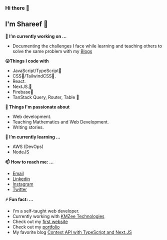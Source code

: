 ### Hi there 👋

<!--
**shareef99/shareef99** is a ✨ _special_ ✨ repository because its `README.md` (this file) appears on your GitHub profile.

Here are some ideas to get you started:

- 🔭 I’m currently working on ...
- 🌱 I’m currently learning ...
- 👯 I’m looking to collaborate on ...
- 🤔 I’m looking for help with ...
- 💬 Ask me about ...
- 📫 How to reach me: ...
- 😄 Pronouns: ...
- ⚡ Fun fact: ...
-->
## I'm Shareef :boy:
**🔭 I’m currently working on ...**
- Documenting the challenges I face while learning and teaching others to solve the same problem with my [Blogs](https://dev.to/shareef)

**:stuck_out_tongue:Things I code with**
- JavaScript/TypeScript:sparkling_heart:
- CSS🤪/TailwindCSS:sparkling_heart:.
- React.
- NextJS.:sparkling_heart:
- Firebase:sparkling_heart:
- TanStack Query, Router, Table :sparkling_heart:

**:muscle: Things I'm passionate about**
- Web development.
- Teaching Mathematics and Web Development.
- Writing stories.

**🌱 I’m currently learning ...**
- AWS (DevOps)
- NodeJS

**📫 How to reach me: ...**
- [Email](mailto:nadeemshareef934@gmail.com)
- [Linkedin](https://www.linkedin.com/in/nadeem-shareef-7a8394182/)
- [Instagram](https://www.instagram.com/shareefbhai_/)
- [Twitter](https://twitter.com/shareef99_)

**⚡ Fun fact: ...**
- I'm a self-taught web developer.
- Currently working with [KMZee Technologies](kmzee.tech)
- Check out my [first website](https://shareef99.github.io/myFirstWebpage/)
- Check out my [portfolio](https://portfolio-shareef.vercel.app/)
- My favorite blog [Context API with TypeScript and Next.JS](https://dev.to/shareef/context-api-with-typescript-and-next-js-2m25/)
